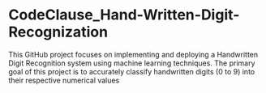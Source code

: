# CodeClause_Hand-Written-Digit-Recognization
This GitHub project focuses on implementing and deploying a Handwritten Digit Recognition system using machine learning techniques. The primary goal of this project is to accurately classify handwritten digits (0 to 9) into their respective numerical values
